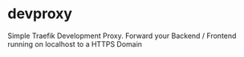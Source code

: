 # devproxy
Simple Traefik Development Proxy. Forward your Backend / Frontend running on localhost to a HTTPS Domain

